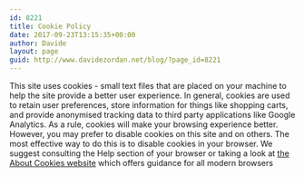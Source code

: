 ```yaml
---
id: 8221
title: Cookie Policy
date: 2017-09-23T13:15:35+00:00
author: Davide
layout: page
guid: http://www.davidezordan.net/blog/?page_id=8221
---
```

This site uses cookies - small text files that are placed on your machine to help the site provide a better user experience. In general, cookies are used to retain user preferences, store information for things like shopping carts, and provide anonymised tracking data to third party applications like Google Analytics. As a rule, cookies will make your browsing experience better. However, you may prefer to disable cookies on this site and on others. The most effective way to do this is to disable cookies in your browser. We suggest consulting the Help section of your browser or taking a look at <a href="http://www.aboutcookies.org">the About Cookies website</a> which offers guidance for all modern browsers